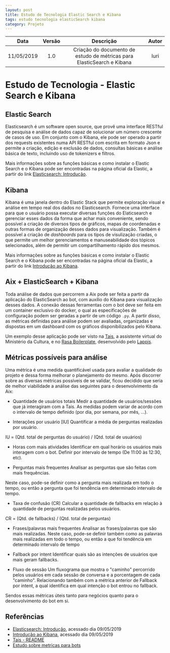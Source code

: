 ```yaml
---
layout: post
title: Estudo de Tecnologia Elastic Search e Kibana
tags: estudo tecnologia elasticSearch kibana
category: Projeto
---
```


|Data|Versão|Descrição|Autor|
|:--:|:--:|:--:|:--:|
|11/05/2019| 1.0|Criação do documento de estudo de métricas para ElasticSearch e Kibana| Iuri|



# Estudo de Tecnologia - Elastic Search e Kibana

## Elastic Search
Elasticsearch é um software open source, que provê uma interface RESTful de pesquisa e análise de dados capaz de solucionar um número crescente de casos de uso.
Em conjunto com o Kibana, ele pode ser operado a partir dos requests existentes numa API RESTful com escrita em formato Json e permite a criação, edição e exclusão de dados, consultas básicas e análise básica de texto, incluindo uso de tokenizers e filtros.

Mais informações sobre as funções básicas e como instalar o Elastic Search e o Kibana pode ser encontradas na página oficial da Elastic, a partir do link [Elasticsearch: Introdução](https://www.elastic.co/pt/webinars/getting-started-elasticsearch?elektra=home&amp;storm=banner).

<!--more-->

## Kibana
Kibana é uma janela dentro do Elastic Stack que permite exploração visual e análise em tempo real dos dados no Elasticsearch. Fornece uma interface para que o usuário possa executar diversas funções do Elaticsearch e gerenciar esses dados da forma que achar mais conveniente, sendo possível a criação de diversos tipos de gráficos, mapas de coordenadas e outras formas de organização desses dados para visualização. Também é possível a criação de _dashboards_ para os tipos de visulização criadas, o que permite um melhor gerenciamentos e manuseabilidade dos tópicos selecionados, além de permitir um compartilhamento rápido dos mesmos.

Mais informações sobre as funções básicas e como instalar o Elastic Search e o Kibana pode ser encontradas na página oficial da Elastic, a partir do link [Introdução ao Kibana](https://www.elastic.co/pt/webinars/getting-started-kibana?baymax=rtp&elektra=products&storm=kibana&iesrc=ctr).

## Aix + ElasticSearch + Kibana
Toda análise de dados que percorrem a Aix pode ser feita a partir da aplicação do ElasticSearch ao bot, com auxílio do Kibana para visualização desses dados. A conexão dessas ferramentas com o bot deve ser feita em um container exclusivo do docker, o qual as especificações de configuração podem ser geradas a partir de um código ```.py```. A partir disso, as métricas definidas para análise podem ser avaliadas, organizadas e dispostas em um dashboard com os gráficos disponibilizados pelo Kibana.

Um exemplo desse aplicação pode ser visto na [Tais](https://github.com/lappis-unb/tais), a assistente virtual do Ministério da Cultura, e no [Rasa Boilerplate](https://github.com/lappis-unb/rasa-ptbr-boilerplate), desenvolvido pelo [Lappis](https://github.com/lappis-unb).


## Métricas possíveis para análise
Uma métrica é uma medida quantificável usada para avaliar a qualidade do projeto e dessa forma melhorar o planejamento do mesmo.
Após discorrer sobre as diversas métricas possíveis de se validar, ficou decidido que seria de melhor viabilidade a análise das seguintes para o desenvolvimento da Aix:

* Quantidade de usuários totais
Medir a quantidade de usuários/sessões que já interagiram com a Tais. As medidas podem variar de acordo com o intervalo de tempo definido (por dia, por semana, por mês, ...).

* Interações por usuário [IU]
Quantificar a média de perguntas realizadas por usuário.

IU = (Qtd. total de perguntas do usuário) / (Qtd. total de usuários)

* Horas com mais atividades
Identificar em qual horário os usuários mais interagem com o bot. Definir por intervalo de tempo (De 11:00 às 12:30, etc).

* Perguntas mais frequentes
Analisar as perguntas que são feitas com mais frequências.

Neste caso, pode-se definir como a pergunta mais realizada em todo o tempo, ou então a pergunta que foi tendência em determinado intervalo de tempo.

* Taxa de confusão (CR)
Calcular a quantidade de fallbacks em relação à quantidade de perguntas realizadas pelos usuários.

CR = (Qtd. de fallbacks) / (Qtd. total de perguntas)

* Frases/palavras mais frequentes
Analisar as frases/palavras que são mais realizadas. Neste caso, pode-se definir também como as palavras mais realizadas em todo o tempo, ou então a que foi tendência em determinado intervalo de tempo

* Fallback por intent
Identificar quais são as intenções de usuários que mais geram fallbacks.

* Fluxo de sessão
Um fluxograma que mostra o "caminho" percorrido pelos usuários em cada sessão de conversa e a porcentagem de cada "caminho". Relacionando também com a métrica anterior de Fallback por intent, a qual identifica em qual intenção o bot entrou no fallback.

Sendos essas métricas úteis tanto para negócios quanto para o desenvolvimento do bot em si.


## Referências
* [Elasticsearch: Introdução](https://www.elastic.co/pt/webinars/getting-started-elasticsearch?elektra=home&amp&storm=banner), acessado dia 09/05/2019
* [Introdução ao Kibana](https://www.elastic.co/pt/webinars/getting-started-kibana?baymax=rtp&elektra=products&storm=kibana&iesrc=ctr), acessado dia 09/05/2019
* [Tais - README](https://github.com/lappis-unb/tais/blob/master/README.md)
* [Estudo sobre metricas para bots](https://github.com/lappis-unb/tais/wiki/Estudo-sobre-metricas-para-bots)